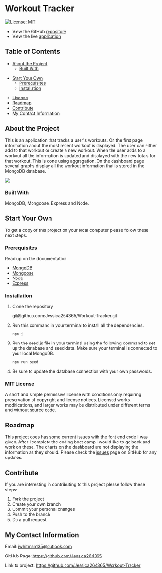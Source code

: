 # Workout Tracker

[![License: MIT](https://img.shields.io/badge/License-MIT-yellow.svg)](https://opensource.org/licenses/MIT)

- View the GitHub [repository](https://github.com/Jessica264365/Workout-Tracker)
- View the live [application](https://floating-tor-25037.herokuapp.com/?id=6011dd85c4b77b0015d5b1ef)

## Table of Contents

- [About the Project](https://github.com/Jessica264365/Workout-Tracker#about-the-project)
  - [Built With](https://github.com/Jessica264365/Workout-Tracker#built-with)

* [Start Your Own](https://github.com/Jessica264365/Workout-Tracker#start-your-own)
  - [Prerequisites](https://github.com/Jessica264365/Workout-Tracker#prerequisites)
  - [Installation](https://github.com/Jessica264365/Workout-Tracker#installation)

- [License](https://github.com/Jessica264365/Workout-Tracker#license)
- [Roadmap](https://github.com/Jessica264365/Workout-Tracker#roadmap)
- [Contribute](https://github.com/Jessica264365/Workout-Tracker#contribute)
- [My Contact Information](https://github.com/Jessica264365/Workout-Tracker#my-contact-information)

## About the Project

This is an application that tracks a user's workouts. On the first page information about the most recent workout is displayed. The user can either add to that workout or create a new workout. When the user adds to a workout all the information is updated and displayed with the new totals for that workout. This is done using aggregation. On the dashboard page several graphs display all the workout information that is stored in the MongoDB database.

![](./public/images/workout.GIF)

### Built With

MongoDB, Mongoose, Express and Node.

## Start Your Own

To get a copy of this project on your local computer please follow these next steps.

### Prerequisites

Read up on the documentation

- [MongoDB](https://docs.mongodb.com/manual/)
- [Mongoose](https://mongoosejs.com/docs/guide.html)
- [Node](https://nodejs.org/en/docs/)
- [Express](https://expressjs.com/en/guide/routing.html)

### Installation

1. Clone the repository

   git@github.<span></span>com:Jessica264365/Workout-Tracker.git

2. Run this command in your terminal to install all the dependencies.

   `npm i`

3. Run the seed.js file in your terminal using the following command to set up the database and seed data. Make sure your terminal is connected to your local MongoDB.

   `npm run seed`

4. Be sure to update the database connection with your own passwords.

### MIT License

A short and simple permissive license with conditions only requiring preservation of copyright and license notices. Licensed works, modifications, and larger works may be distributed under different terms and without source code.

## Roadmap

This project does has some current issues with the font end code I was given. After I complete the coding boot camp I would like to go back and work on these. The charts on the dashboard are not displaying the information as they should. Please check the [issues](https://github.com/Jessica264365/Workout-Tracker/issues) page on GitHub for any updates.

## Contribute

If you are interesting in contributing to this project please follow these steps:

1. Fork the project
2. Create your own branch
3. Commit your personal changes
4. Push to the branch
5. Do a pull request

## My Contact Information

Email: jwhitman135@outlook.com

GitHub Page: https://github.com/Jessica264365

Link to project: https://github.com/Jessica264365/Workout-Tracker
